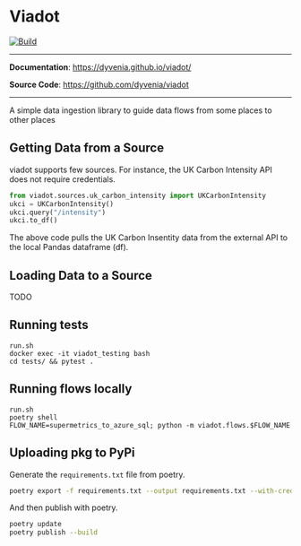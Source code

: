 # Viadot
<p>
<a href="https://github.com/psf/black" target="_blank">
    <img src="https://img.shields.io/badge/code%20style-black-000000.svg" alt="Build">
</a>
</p>

---

**Documentation**: <a href="https://dyvenia.github.io/viadot/" target="_blank">https://dyvenia.github.io/viadot/</a>

**Source Code**: <a href="https://github.com/dyvenia/viadot" target="_blank">https://github.com/dyvenia/viadot</a>

---

A simple data ingestion library to guide data flows from some places to other places

## Getting Data from a Source

viadot supports few sources. For instance, the UK Carbon Intensity API does not require credentials.

```python
from viadot.sources.uk_carbon_intensity import UKCarbonIntensity
ukci = UKCarbonIntensity()
ukci.query("/intensity")
ukci.to_df()
```

The above code pulls the UK Carbon Insentity data from the external API to the local Pandas dataframe (df).

## Loading Data to a Source

TODO

## Running tests
```
run.sh
docker exec -it viadot_testing bash
cd tests/ && pytest .
```

## Running flows locally
```
run.sh
poetry shell
FLOW_NAME=supermetrics_to_azure_sql; python -m viadot.flows.$FLOW_NAME
```

## Uploading pkg to PyPi

Generate the `requirements.txt` file from poetry.

```bash
poetry export -f requirements.txt --output requirements.txt --with-credentials --dev
```

And then publish with poetry.

```bash
poetry update
poetry publish --build
```
